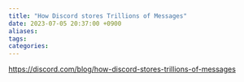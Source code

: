 ```yaml
---
title: "How Discord stores Trillions of Messages"
date: 2023-07-05 20:37:00 +0900
aliases: 
tags: 
categories: 
---
```


https://discord.com/blog/how-discord-stores-trillions-of-messages
